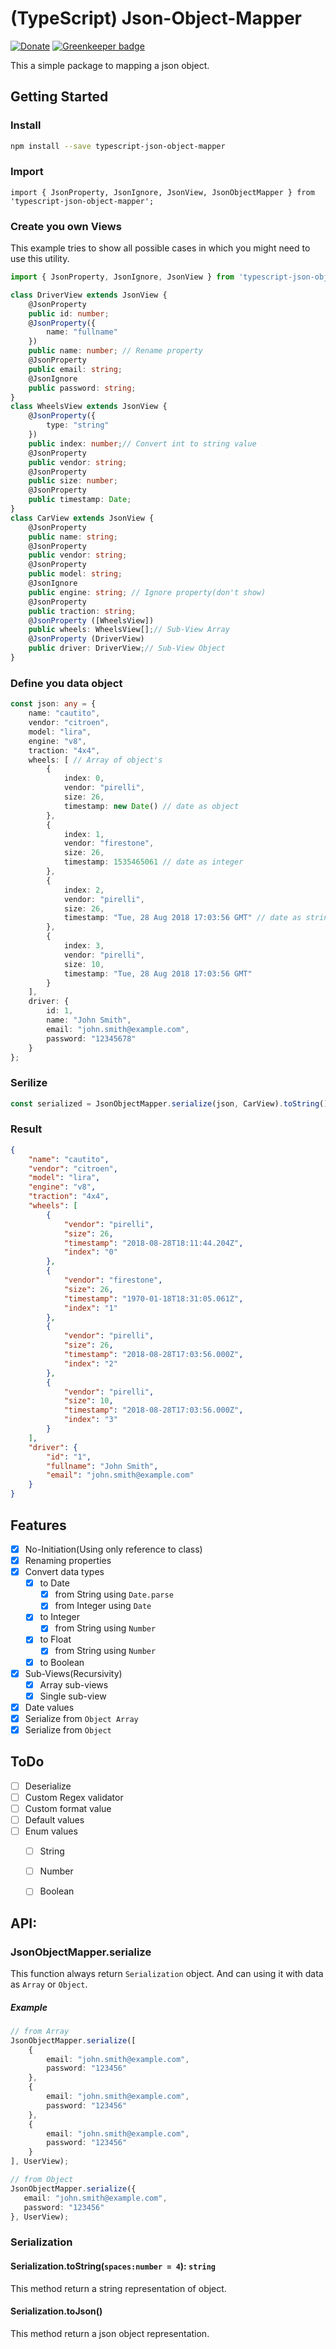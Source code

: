 # (TypeScript) Json-Object-Mapper
[![Donate](https://www.paypalobjects.com/en_US/i/btn/btn_donateCC_LG.gif)](https://www.paypal.com/cgi-bin/webscr?cmd=_s-xclick&hosted_button_id=HEF7696BDQTDG) [![Greenkeeper badge](https://badges.greenkeeper.io/olaferlandsen/Typescript-Json-Object-Mapper.svg)](https://greenkeeper.io/)

This a simple package to mapping a json object.


## Getting Started
### Install
```bash
npm install --save typescript-json-object-mapper
```
### Import
```
import { JsonProperty, JsonIgnore, JsonView, JsonObjectMapper } from 'typescript-json-object-mapper';
```

### Create you own Views
This example tries to show all possible cases in which you might need to use this utility.

```typescript
import { JsonProperty, JsonIgnore, JsonView } from 'typescript-json-object-mapper';

class DriverView extends JsonView {
    @JsonProperty
    public id: number;
    @JsonProperty({
        name: "fullname"
    })
    public name: number; // Rename property
    @JsonProperty
    public email: string;
    @JsonIgnore
    public password: string;
}
class WheelsView extends JsonView {
    @JsonProperty({
        type: "string"
    })
    public index: number;// Convert int to string value
    @JsonProperty
    public vendor: string;
    @JsonProperty
    public size: number;
    @JsonProperty
    public timestamp: Date;
}
class CarView extends JsonView {
    @JsonProperty
    public name: string;
    @JsonProperty
    public vendor: string;
    @JsonProperty
    public model: string;
    @JsonIgnore
    public engine: string; // Ignore property(don't show)
    @JsonProperty
    public traction: string;
    @JsonProperty ([WheelsView])
    public wheels: WheelsView[];// Sub-View Array
    @JsonProperty (DriverView)
    public driver: DriverView;// Sub-View Object
}
```

### Define you data object
```typescript
const json: any = {
    name: "cautito",
    vendor: "citroen",
    model: "lira",
    engine: "v8",
    traction: "4x4",
    wheels: [ // Array of object's
        {
            index: 0,
            vendor: "pirelli",
            size: 26,
            timestamp: new Date() // date as object
        },
        {
            index: 1,
            vendor: "firestone",
            size: 26,
            timestamp: 1535465061 // date as integer
        },
        {
            index: 2,
            vendor: "pirelli",
            size: 26,
            timestamp: "Tue, 28 Aug 2018 17:03:56 GMT" // date as string
        },
        {
            index: 3,
            vendor: "pirelli",
            size: 10,
            timestamp: "Tue, 28 Aug 2018 17:03:56 GMT"
        }
    ],
    driver: {
        id: 1,
        name: "John Smith",
        email: "john.smith@example.com",
        password: "12345678"
    }
};
```
### Serilize
```typescript
const serialized = JsonObjectMapper.serialize(json, CarView).toString();
```

### Result
```json
{
    "name": "cautito",
    "vendor": "citroen",
    "model": "lira",
    "engine": "v8",
    "traction": "4x4",
    "wheels": [
        {
            "vendor": "pirelli",
            "size": 26,
            "timestamp": "2018-08-28T18:11:44.204Z",
            "index": "0"
        },
        {
            "vendor": "firestone",
            "size": 26,
            "timestamp": "1970-01-18T18:31:05.061Z",
            "index": "1"
        },
        {
            "vendor": "pirelli",
            "size": 26,
            "timestamp": "2018-08-28T17:03:56.000Z",
            "index": "2"
        },
        {
            "vendor": "pirelli",
            "size": 10,
            "timestamp": "2018-08-28T17:03:56.000Z",
            "index": "3"
        }
    ],
    "driver": {
        "id": "1",
        "fullname": "John Smith",
        "email": "john.smith@example.com"
    }
}
```

## Features
* [x] No-Initiation(Using only reference to class)
* [x] Renaming properties
* [x] Convert data types
    * [x] to Date
        * [x] from String using `Date.parse`
        * [x] from Integer using `Date`
    * [x] to Integer
        * [x] from String using `Number`
    * [x] to Float
        * [x] from String using `Number`
    * [x] to Boolean
* [x] Sub-Views(Recursivity)
    * [x] Array sub-views
    * [x] Single sub-view
* [x] Date values
* [x] Serialize from `Object Array`
* [x] Serialize from `Object`

## ToDo
* [ ] Deserialize
* [ ] Custom Regex validator
* [ ] Custom format value
* [ ] Default values
* [ ] Enum values
    * [ ] String
    * [ ] Number
    * [ ] Boolean


## API:

### JsonObjectMapper.serialize
This function always return `Serialization` object.
And can using it with data as `Array` or `Object`.

##### Example
```typescript
// from Array
JsonObjectMapper.serialize([
    {
        email: "john.smith@example.com",
        password: "123456"
    },
    {
        email: "john.smith@example.com",
        password: "123456"
    },
    {
        email: "john.smith@example.com",
        password: "123456"
    }
], UserView);

// from Object
JsonObjectMapper.serialize({
   email: "john.smith@example.com",
   password: "123456"
}, UserView);
```

### Serialization
#### Serialization.toString(`spaces:number = 4`): `string`
This method return a string representation of object.

#### Serialization.toJson()
This method return a json object representation.
